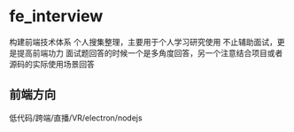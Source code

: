 <!--
 * @Author: your name
 * @Date: 2022-02-25 13:49:45
 * @LastEditTime: 2022-05-24 16:48:27
 * @LastEditors: yuzihan yuzihanyuzihan@163.com
 * @Description: 打开koroFileHeader查看配置 进行设置: https://github.com/OBKoro1/koro1FileHeader/wiki/%E9%85%8D%E7%BD%AE
 * @FilePath: /fe_interview/README.md
-->
# fe_interview
构建前端技术体系
个人搜集整理，主要用于个人学习研究使用
不止辅助面试，更是提高前端功力
面试题回答的时候一个是多角度回答，另一个注意结合项目或者源码的实际使用场景回答

## 前端方向
低代码/跨端/直播/VR/electron/nodejs